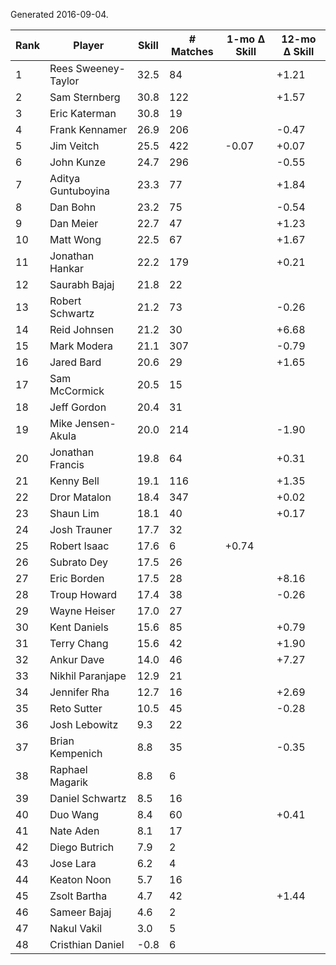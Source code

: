 Generated 2016-09-04.

| Rank | Player              | Skill | # Matches | 1-mo Δ Skill | 12-mo Δ Skill |
|------|---------------------|-------|-----------|--------------|---------------|
|    1 | Rees Sweeney-Taylor |  32.5 |        84 |              |         +1.21 |
|    2 | Sam Sternberg       |  30.8 |       122 |              |         +1.57 |
|    3 | Eric Katerman       |  30.8 |        19 |              |               |
|    4 | Frank Kennamer      |  26.9 |       206 |              |         -0.47 |
|    5 | Jim Veitch          |  25.5 |       422 |        -0.07 |         +0.07 |
|    6 | John Kunze          |  24.7 |       296 |              |         -0.55 |
|    7 | Aditya Guntuboyina  |  23.3 |        77 |              |         +1.84 |
|    8 | Dan Bohn            |  23.2 |        75 |              |         -0.54 |
|    9 | Dan Meier           |  22.7 |        47 |              |         +1.23 |
|   10 | Matt Wong           |  22.5 |        67 |              |         +1.67 |
|   11 | Jonathan Hankar     |  22.2 |       179 |              |         +0.21 |
|   12 | Saurabh Bajaj       |  21.8 |        22 |              |               |
|   13 | Robert Schwartz     |  21.2 |        73 |              |         -0.26 |
|   14 | Reid Johnsen        |  21.2 |        30 |              |         +6.68 |
|   15 | Mark Modera         |  21.1 |       307 |              |         -0.79 |
|   16 | Jared Bard          |  20.6 |        29 |              |         +1.65 |
|   17 | Sam McCormick       |  20.5 |        15 |              |               |
|   18 | Jeff Gordon         |  20.4 |        31 |              |               |
|   19 | Mike Jensen-Akula   |  20.0 |       214 |              |         -1.90 |
|   20 | Jonathan Francis    |  19.8 |        64 |              |         +0.31 |
|   21 | Kenny Bell          |  19.1 |       116 |              |         +1.35 |
|   22 | Dror Matalon        |  18.4 |       347 |              |         +0.02 |
|   23 | Shaun Lim           |  18.1 |        40 |              |         +0.17 |
|   24 | Josh Trauner        |  17.7 |        32 |              |               |
|   25 | Robert Isaac        |  17.6 |         6 |        +0.74 |               |
|   26 | Subrato Dey         |  17.5 |        26 |              |               |
|   27 | Eric Borden         |  17.5 |        28 |              |         +8.16 |
|   28 | Troup Howard        |  17.4 |        38 |              |         -0.26 |
|   29 | Wayne Heiser        |  17.0 |        27 |              |               |
|   30 | Kent Daniels        |  15.6 |        85 |              |         +0.79 |
|   31 | Terry Chang         |  15.6 |        42 |              |         +1.90 |
|   32 | Ankur Dave          |  14.0 |        46 |              |         +7.27 |
|   33 | Nikhil Paranjape    |  12.9 |        21 |              |               |
|   34 | Jennifer Rha        |  12.7 |        16 |              |         +2.69 |
|   35 | Reto Sutter         |  10.5 |        45 |              |         -0.28 |
|   36 | Josh Lebowitz       |   9.3 |        22 |              |               |
|   37 | Brian Kempenich     |   8.8 |        35 |              |         -0.35 |
|   38 | Raphael Magarik     |   8.8 |         6 |              |               |
|   39 | Daniel Schwartz     |   8.5 |        16 |              |               |
|   40 | Duo Wang            |   8.4 |        60 |              |         +0.41 |
|   41 | Nate Aden           |   8.1 |        17 |              |               |
|   42 | Diego Butrich       |   7.9 |         2 |              |               |
|   43 | Jose Lara           |   6.2 |         4 |              |               |
|   44 | Keaton Noon         |   5.7 |        16 |              |               |
|   45 | Zsolt Bartha        |   4.7 |        42 |              |         +1.44 |
|   46 | Sameer Bajaj        |   4.6 |         2 |              |               |
|   47 | Nakul Vakil         |   3.0 |         5 |              |               |
|   48 | Cristhian Daniel    |  -0.8 |         6 |              |               |